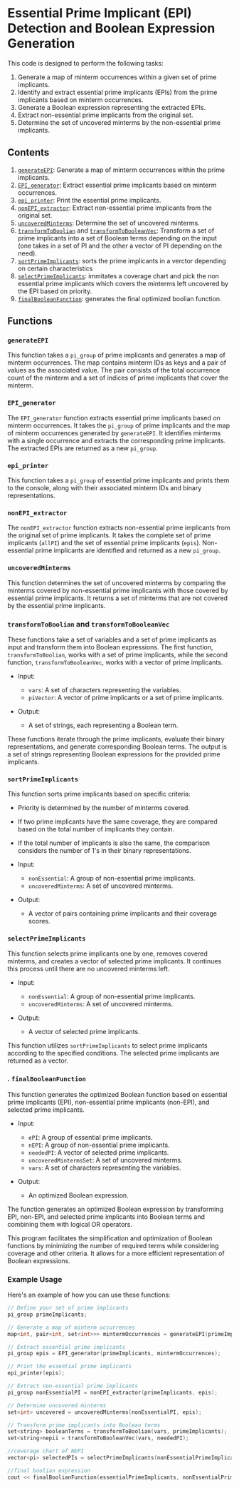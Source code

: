 # Essential Prime Implicant (EPI) Detection and Boolean Expression Generation

This code is designed to perform the following tasks:

1. Generate a map of minterm occurrences within a given set of prime implicants.
2. Identify and extract essential prime implicants (EPIs) from the prime implicants based on minterm occurrences.
3. Generate a Boolean expression representing the extracted EPIs.
4. Extract non-essential prime implicants from the original set.
5. Determine the set of uncovered minterms by the non-essential prime implicants.

## Contents

1. [`generateEPI`](#generateEPI): Generate a map of minterm occurrences within the prime implicants.
2. [`EPI_generator`](#EPI_generator): Extract essential prime implicants based on minterm occurrences.
3. [`epi_printer`](#epi_printer): Print the essential prime implicants.
4. [`nonEPI_extractor`](#nonEPI_extractor): Extract non-essential prime implicants from the original set.
5. [`uncoveredMinterms`](#uncoveredMinterms): Determine the set of uncovered minterms.
6. [`transformToBoolian`](#transformToBoolian) and [`transformToBooleanVec`](#transformToBooleanVec): Transform a set of prime implicants into a set of Boolean terms depending on the input (one takes in a set of PI and the other a vector of PI depending on the need).
7. [`sortPrimeImplicants`](#sortPrimeImplicants): sorts the prime implicants in a verctor depending on certain characteristics
8. [`selectPrimeImplicants`](#selectPrimeImplicants): immitates a coverage chart and pick the non essential prime implicants which covers the minterms left uncovered by the EPI based on priority.
9. [`finalBooleanFunction`](#finalBooleanFunction): generates the final optimized boolian function.

## Functions

### `generateEPI`

This function takes a `pi_group` of prime implicants and generates a map of minterm occurrences. The map contains minterm IDs as keys and a pair of values as the associated value. The pair consists of the total occurrence count of the minterm and a set of indices of prime implicants that cover the minterm.

### `EPI_generator`

The `EPI_generator` function extracts essential prime implicants based on minterm occurrences. It takes the `pi_group` of prime implicants and the map of minterm occurrences generated by `generateEPI`. It identifies minterms with a single occurrence and extracts the corresponding prime implicants. The extracted EPIs are returned as a new `pi_group`.

### `epi_printer`

This function takes a `pi_group` of essential prime implicants and prints them to the console, along with their associated minterm IDs and binary representations.

### `nonEPI_extractor`

The `nonEPI_extractor` function extracts non-essential prime implicants from the original set of prime implicants. It takes the complete set of prime implicants (`allPI`) and the set of essential prime implicants (`epis`). Non-essential prime implicants are identified and returned as a new `pi_group`.

### `uncoveredMinterms`

This function determines the set of uncovered minterms by comparing the minterms covered by non-essential prime implicants with those covered by essential prime implicants. It returns a set of minterms that are not covered by the essential prime implicants.

###  `transformToBoolian` and `transformToBooleanVec`

These functions take a set of variables and a set of prime implicants as input and transform them into Boolean expressions. The first function, `transformToBoolian`, works with a set of prime implicants, while the second function, `transformToBooleanVec`, works with a vector of prime implicants.

- Input:
  - `vars`: A set of characters representing the variables.
  - `piVector`: A vector of prime implicants or a set of prime implicants.
  
- Output:
  - A set of strings, each representing a Boolean term.

These functions iterate through the prime implicants, evaluate their binary representations, and generate corresponding Boolean terms. The output is a set of strings representing Boolean expressions for the provided prime implicants.

###  `sortPrimeImplicants`

This function sorts prime implicants based on specific criteria:

- Priority is determined by the number of minterms covered.
- If two prime implicants have the same coverage, they are compared based on the total number of implicants they contain.
- If the total number of implicants is also the same, the comparison considers the number of 1's in their binary representations.

- Input:
  - `nonEssential`: A group of non-essential prime implicants.
  - `uncoveredMinterms`: A set of uncovered minterms.
  
- Output:
  - A vector of pairs containing prime implicants and their coverage scores.

### `selectPrimeImplicants`

This function selects prime implicants one by one, removes covered minterms, and creates a vector of selected prime implicants. It continues this process until there are no uncovered minterms left.

- Input:
  - `nonEssential`: A group of non-essential prime implicants.
  - `uncoveredMinterms`: A set of uncovered minterms.
  
- Output:
  - A vector of selected prime implicants.

This function utilizes `sortPrimeImplicants` to select prime implicants according to the specified conditions. The selected prime implicants are returned as a vector.

### . `finalBooleanFunction`

This function generates the optimized Boolean function based on essential prime implicants (EPI), non-essential prime implicants (non-EPI), and selected prime implicants.

- Input:
  - `ePI`: A group of essential prime implicants.
  - `nEPI`: A group of non-essential prime implicants.
  - `neededPI`: A vector of selected prime implicants.
  - `uncoveredMintermsSet`: A set of uncovered minterms.
  - `vars`: A set of characters representing the variables.
  
- Output:
  - An optimized Boolean expression.

The function generates an optimized Boolean expression by transforming EPI, non-EPI, and selected prime implicants into Boolean terms and combining them with logical OR operators.

This program facilitates the simplification and optimization of Boolean functions by minimizing the number of required terms while considering coverage and other criteria. It allows for a more efficient representation of Boolean expressions.


### Example Usage

Here's an example of how you can use these functions:

```cpp
// Define your set of prime implicants
pi_group primeImplicants;

// Generate a map of minterm occurrences
map<int, pair<int, set<int>>> mintermOccurrences = generateEPI(primeImplicants);

// Extract essential prime implicants
pi_group epis = EPI_generator(primeImplicants, mintermOccurrences);

// Print the essential prime implicants
epi_printer(epis);

// Extract non-essential prime implicants
pi_group nonEssentialPI = nonEPI_extractor(primeImplicants, epis);

// Determine uncovered minterms
set<int> uncovered = uncoveredMinterms(nonEssentialPI, epis);

// Transform prime implicants into Boolean terms
set<string> booleanTerms = transformToBoolian(vars, primeImplicants);
set<string>nepii = transformToBooleanVec(vars, neededPI);

//coverage chart of NEPI
vector<pi> selectedPIs = selectPrimeImplicants(nonEssentialPrimeImplicants, uncoveredMintermsSet);

//final boolian expression
cout << finalBoolianFunction(essentialPrimeImplicants, nonEssentialPrimeImplicants, selectedPIs, uncoveredMintermsSet, vars);


```


